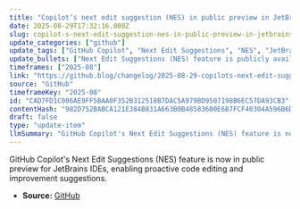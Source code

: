 ```yaml
---
title: "Copilot’s next edit suggestion (NES) in public preview in JetBrains"
date: 2025-08-29T17:32:16.000Z
slug: copilot-s-next-edit-suggestion-nes-in-public-preview-in-jetbrains
update_categories: ["github"]
update_tags: ["GitHub Copilot", "Next Edit Suggestions", "NES", "JetBrains IDEs", "public preview", "code editing"]
update_bullets: ["Next Edit Suggestions (NES) feature is publicly available in preview for JetBrains IDEs.", "NES allows Copilot to proactively suggest edits and refinements to existing code.", "This extends Copilot's functionality from code generation to code editing assistance."]
timeframes: ["2025-08"]
link: "https://github.blog/changelog/2025-08-29-copilots-next-edit-suggestion-nes-in-public-preview-in-jetbrains"
source: "GitHub"
timeframeKey: "2025-08"
id: "CAD7FD1C006AE9FF5BAA0F352B312518B7DAC5A979BD9507198B6EC57DA93CB3"
contentHash: "982D752BABCA121E384B831A663B0B48583600E6B7FCF40304A596B6D41E3B3E"
draft: false
type: "update-item"
llmSummary: "GitHub Copilot's Next Edit Suggestions (NES) feature is now in public preview for JetBrains IDEs, enabling proactive code editing and improvement suggestions."
---
```


GitHub Copilot's Next Edit Suggestions (NES) feature is now in public preview for JetBrains IDEs, enabling proactive code editing and improvement suggestions.

- **Source:** [GitHub](https://github.blog/changelog/2025-08-29-copilots-next-edit-suggestion-nes-in-public-preview-in-jetbrains)
